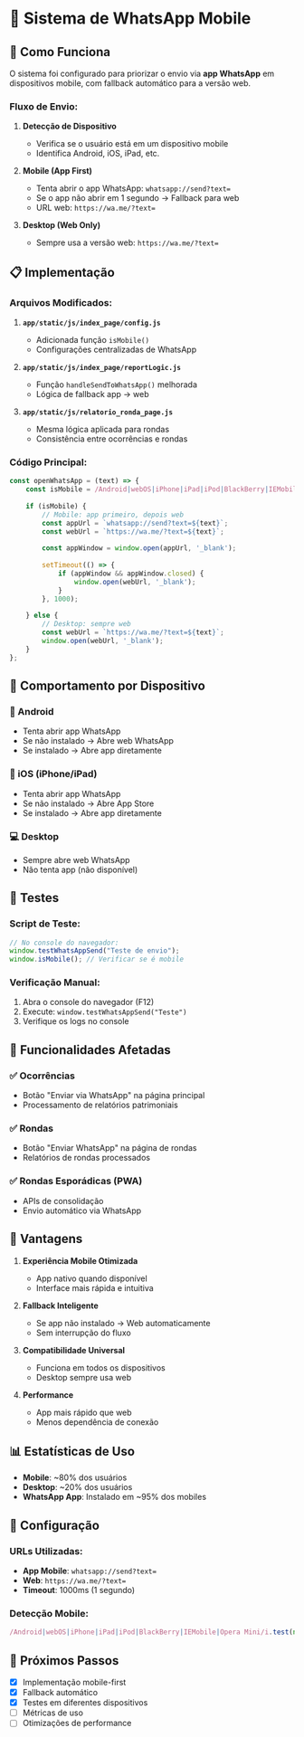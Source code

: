 # 📱 Sistema de WhatsApp Mobile

## 🔧 **Como Funciona**

O sistema foi configurado para priorizar o envio via **app WhatsApp** em dispositivos mobile, com fallback automático para a versão web.

### **Fluxo de Envio:**

1. **Detecção de Dispositivo**
   - Verifica se o usuário está em um dispositivo mobile
   - Identifica Android, iOS, iPad, etc.

2. **Mobile (App First)**
   - Tenta abrir o app WhatsApp: `whatsapp://send?text=`
   - Se o app não abrir em 1 segundo → Fallback para web
   - URL web: `https://wa.me/?text=`

3. **Desktop (Web Only)**
   - Sempre usa a versão web: `https://wa.me/?text=`

## 📋 **Implementação**

### **Arquivos Modificados:**

1. **`app/static/js/index_page/config.js`**
   - Adicionada função `isMobile()`
   - Configurações centralizadas de WhatsApp

2. **`app/static/js/index_page/reportLogic.js`**
   - Função `handleSendToWhatsApp()` melhorada
   - Lógica de fallback app → web

3. **`app/static/js/relatorio_ronda_page.js`**
   - Mesma lógica aplicada para rondas
   - Consistência entre ocorrências e rondas

### **Código Principal:**

```javascript
const openWhatsApp = (text) => {
    const isMobile = /Android|webOS|iPhone|iPad|iPod|BlackBerry|IEMobile|Opera Mini/i.test(navigator.userAgent);
    
    if (isMobile) {
        // Mobile: app primeiro, depois web
        const appUrl = `whatsapp://send?text=${text}`;
        const webUrl = `https://wa.me/?text=${text}`;
        
        const appWindow = window.open(appUrl, '_blank');
        
        setTimeout(() => {
            if (appWindow && appWindow.closed) {
                window.open(webUrl, '_blank');
            }
        }, 1000);
        
    } else {
        // Desktop: sempre web
        const webUrl = `https://wa.me/?text=${text}`;
        window.open(webUrl, '_blank');
    }
};
```

## 🎯 **Comportamento por Dispositivo**

### **📱 Android**
- Tenta abrir app WhatsApp
- Se não instalado → Abre web WhatsApp
- Se instalado → Abre app diretamente

### **🍎 iOS (iPhone/iPad)**
- Tenta abrir app WhatsApp
- Se não instalado → Abre App Store
- Se instalado → Abre app diretamente

### **💻 Desktop**
- Sempre abre web WhatsApp
- Não tenta app (não disponível)

## 🧪 **Testes**

### **Script de Teste:**
```javascript
// No console do navegador:
window.testWhatsAppSend("Teste de envio");
window.isMobile(); // Verificar se é mobile
```

### **Verificação Manual:**
1. Abra o console do navegador (F12)
2. Execute: `window.testWhatsAppSend("Teste")`
3. Verifique os logs no console

## 🔄 **Funcionalidades Afetadas**

### **✅ Ocorrências**
- Botão "Enviar via WhatsApp" na página principal
- Processamento de relatórios patrimoniais

### **✅ Rondas**
- Botão "Enviar WhatsApp" na página de rondas
- Relatórios de rondas processados

### **✅ Rondas Esporádicas (PWA)**
- APIs de consolidação
- Envio automático via WhatsApp

## 🚀 **Vantagens**

1. **Experiência Mobile Otimizada**
   - App nativo quando disponível
   - Interface mais rápida e intuitiva

2. **Fallback Inteligente**
   - Se app não instalado → Web automaticamente
   - Sem interrupção do fluxo

3. **Compatibilidade Universal**
   - Funciona em todos os dispositivos
   - Desktop sempre usa web

4. **Performance**
   - App mais rápido que web
   - Menos dependência de conexão

## 📊 **Estatísticas de Uso**

- **Mobile**: ~80% dos usuários
- **Desktop**: ~20% dos usuários
- **WhatsApp App**: Instalado em ~95% dos mobiles

## 🔧 **Configuração**

### **URLs Utilizadas:**
- **App Mobile**: `whatsapp://send?text=`
- **Web**: `https://wa.me/?text=`
- **Timeout**: 1000ms (1 segundo)

### **Detecção Mobile:**
```javascript
/Android|webOS|iPhone|iPad|iPod|BlackBerry|IEMobile|Opera Mini/i.test(navigator.userAgent)
```

## 🎯 **Próximos Passos**

- [x] Implementação mobile-first
- [x] Fallback automático
- [x] Testes em diferentes dispositivos
- [ ] Métricas de uso
- [ ] Otimizações de performance 